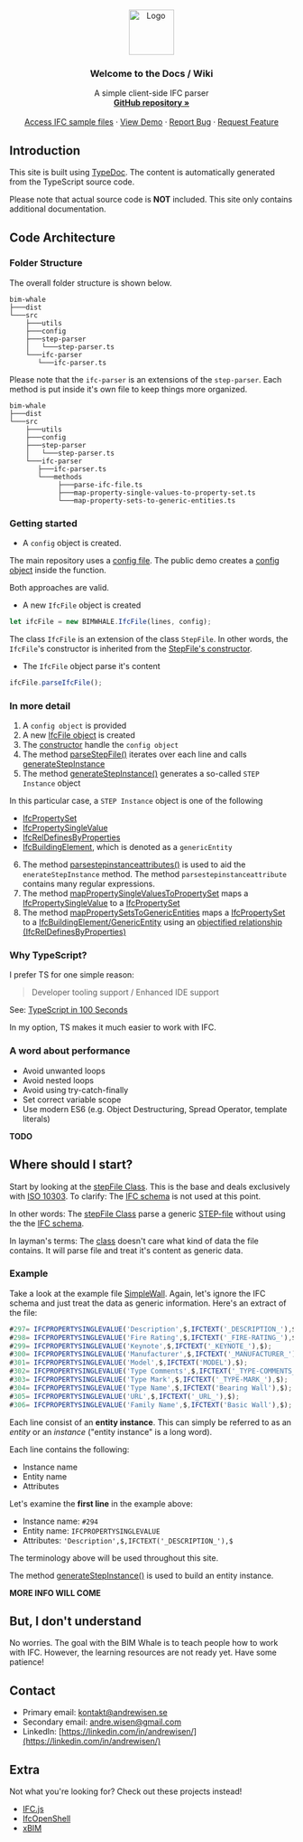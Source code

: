 <br />
<p align="center">
  <a href="https://github.com/andrewisen/bim-whale">
    <img src="https://bimvalen.se/assets/img/logos/logo-500x500-alt.png" alt="Logo" width="80" height="80">
  </a>

  <h3 align="center">Welcome to the Docs / Wiki</h3>

  <p align="center">
    A simple client-side IFC parser 
    <br />
    <a href="https://github.com/andrewisen/bim-whale/"><strong>GitHub repository »</strong></a>
    <br />
    <br />
    <a href="https://github.com/andrewisen/bim-whale-ifc-samples">Access IFC sample files</a>
    ·
    <a href="https://github.bimvalen.se/public/">View Demo</a>
    ·
    <a href="https://github.com/andrewisen/bim-whale/issues">Report Bug</a>
    ·
    <a href="https://github.com/andrewisen/bim-whale/issues">Request Feature</a>
  </p>
</p>

## Introduction

This site is built using [TypeDoc](https://typedoc.org).
The content is automatically generated from the TypeScript source code.

Please note that actual source code is **NOT** included.
This site only contains additional documentation.

## Code Architecture

### Folder Structure

The overall folder structure is shown below.

```text
bim-whale
├───dist
└───src
    ├───utils
    ├───config
    ├───step-parser
    │   └───step-parser.ts
    └───ifc-parser
       └───ifc-parser.ts
```

Please note that the `ifc-parser` is an extensions of the `step-parser`.
Each method is put inside it's own file to keep things more organized.

```text
bim-whale
├───dist
└───src
    ├───utils
    ├───config
    ├───step-parser
    │   └───step-parser.ts
    └───ifc-parser
       ├───ifc-parser.ts
       └───methods
            ├───parse-ifc-file.ts
            ├───map-property-single-values-to-property-set.ts
            └───map-property-sets-to-generic-entities.ts
```

### Getting started

-   A `config` object is created.

The main repository uses a [config file](https://github.com/andrewisen/bim-whale/blob/b8427d3/src/config/example.config.ts).
The public demo creates a [config object](https://github.com/andrewisen/bim-whale-demo/blob/main/public/assets/js/handle-ifc-file.js) inside the function.

Both approaches are valid.

-   A new `IfcFile` object is created

```javascript
let ifcFile = new BIMWHALE.IfcFile(lines, config);
```

The class `IfcFile` is an extension of the class `StepFile`.
In other words, the `IfcFile`'s constructor is inherited from the [StepFile's constructor](https://github.bimvalen.se/docs/classes/stepfile.html#constructor).

-   The `IfcFile` object parse it's content

```javascript
ifcFile.parseIfcFile();
```

### In more detail

1. A `config object` is provided
2. A new [IfcFile object](https://github.bimvalen.se/docs/classes/ifcfile.html) is created
3. The [constructor](https://github.bimvalen.se/docs/classes/stepfile.html#constructor) handle the `config object`
4. The method [parseStepFile()](https://github.bimvalen.se/docs/globals.html#_parsestepfile) iterates over each line and calls [generateStepInstance](https://github.bimvalen.se/docs/globals.html#_generatestepinstance)
5. The method [generateStepInstance()](https://github.bimvalen.se/docs/globals.html#_generatestepinstance) generates a so-called `STEP Instance` object

In this particular case, a `STEP Instance` object is one of the following

-   [IfcPropertySet](https://standards.buildingsmart.org/IFC/RELEASE/IFC2x3/TC1/HTML/ifckernel/lexical/ifcpropertyset.htm)
-   [IfcPropertySingleValue](https://standards.buildingsmart.org/IFC/RELEASE/IFC2x3/TC1/HTML/ifcpropertyresource/lexical/ifcpropertysinglevalue.htm)
-   [IfcRelDefinesByProperties](https://standards.buildingsmart.org/IFC/RELEASE/IFC2x3/TC1/HTML/ifckernel/lexical/ifcreldefinesbyproperties.htm)
-   [IfcBuildingElement](https://standards.buildingsmart.org/IFC/RELEASE/IFC2x3/FINAL/HTML/ifcproductextension/lexical/ifcbuildingelement.htm), which is denoted as a `genericEntity`

6. The method [parsestepinstanceattributes()](https://github.bimvalen.se/docs/globals.html#_parsestepinstanceattributes) is used to aid the `enerateStepInstance` method. The method `parsestepinstanceattribute` contains many regular expressions.
7. The method [mapPropertySingleValuesToPropertySet](https://github.bimvalen.se/docs/classes/ifcfile.html#mappropertysinglevaluestopropertyset) maps a [IfcPropertySingleValue](https://standards.buildingsmart.org/IFC/RELEASE/IFC2x3/TC1/HTML/ifcpropertyresource/lexical/ifcpropertysinglevalue.htm) to a [IfcPropertySet](https://standards.buildingsmart.org/IFC/RELEASE/IFC2x3/TC1/HTML/ifckernel/lexical/ifcpropertyset.htm)
8. The method [mapPropertySetsToGenericEntities](https://github.bimvalen.se/docs/classes/ifcfile.html#mappropertysetstogenericentities) maps a [IfcPropertySet](https://standards.buildingsmart.org/IFC/RELEASE/IFC2x3/TC1/HTML/ifckernel/lexical/ifcpropertyset.htm) to a [IfcBuildingElement/GenericEntity](https://standards.buildingsmart.org/IFC/RELEASE/IFC2x3/FINAL/HTML/ifcproductextension/lexical/ifcbuildingelement.htm) using an [objectified relationship (IfcRelDefinesByProperties)](https://standards.buildingsmart.org/IFC/RELEASE/IFC2x3/TC1/HTML/ifckernel/lexical/ifcreldefinesbyproperties.htm)

### Why TypeScript?

I prefer TS for one simple reason:

> Developer tooling support / Enhanced IDE support

See: [TypeScript in 100 Seconds](https://www.youtube.com/watch?v=zQnBQ4tB3ZA)

In my option, TS makes it much easier to work with IFC.

### A word about performance

-   Avoid unwanted loops
-   Avoid nested loops
-   Avoid using try-catch-finally
-   Set correct variable scope
-   Use modern ES6 (e.g. Object Destructuring, Spread Operator, template literals)

**TODO**

## Where should I start?

Start by looking at the [stepFile Class](https://github.bimvalen.se/docs/classes/stepfile.html).
This is the base and deals exclusively with [ISO 10303](https://en.wikipedia.org/wiki/ISO_10303).
To clarify: The [IFC schema](https://standards.buildingsmart.org/IFC/RELEASE/IFC2x3/TC1/HTML/) is not used at this point.

In other words: The [stepFile Class](https://github.bimvalen.se/docs/classes/stepfile.html) parse a generic [STEP-file](https://en.wikipedia.org/wiki/ISO_10303-21) without using the the [IFC schema](https://standards.buildingsmart.org/IFC/RELEASE/IFC2x3/TC1/HTML/).

In layman's terms: The [class](https://github.bimvalen.se/docs/classes/stepfile.html) doesn't care what kind of data the file contains. It will parse file and treat it's content as generic data.

### Example

Take a look at the example file [SimpleWall](https://github.com/andrewisen/bim-whale-ifc-samples/tree/main/SimpleWall/IFC).
Again, let's ignore the IFC schema and just treat the data as generic information. Here's an extract of the file:

```javascript
#297= IFCPROPERTYSINGLEVALUE('Description',$,IFCTEXT('_DESCRIPTION_'),$);
#298= IFCPROPERTYSINGLEVALUE('Fire Rating',$,IFCTEXT('_FIRE-RATING_'),$);
#299= IFCPROPERTYSINGLEVALUE('Keynote',$,IFCTEXT('_KEYNOTE_'),$);
#300= IFCPROPERTYSINGLEVALUE('Manufacturer',$,IFCTEXT('_MANUFACTURER_'),$);
#301= IFCPROPERTYSINGLEVALUE('Model',$,IFCTEXT('MODEL'),$);
#302= IFCPROPERTYSINGLEVALUE('Type Comments',$,IFCTEXT('_TYPE-COMMENTS_'),$);
#303= IFCPROPERTYSINGLEVALUE('Type Mark',$,IFCTEXT('_TYPE-MARK_'),$);
#304= IFCPROPERTYSINGLEVALUE('Type Name',$,IFCTEXT('Bearing Wall'),$);
#305= IFCPROPERTYSINGLEVALUE('URL',$,IFCTEXT('_URL_'),$);
#306= IFCPROPERTYSINGLEVALUE('Family Name',$,IFCTEXT('Basic Wall'),$);
```

Each line consist of an **entity instance**.
This can simply be referred to as an _entity_ or an _instance_ ("entity instance" is a long word).

Each line contains the following:

-   Instance name
-   Entity name
-   Attributes

Let's examine the **first line** in the example above:

-   Instance name: `#294`
-   Entity name: `IFCPROPERTYSINGLEVALUE`
-   Attributes: `'Description',$,IFCTEXT('_DESCRIPTION_'),$`

The terminology above will be used throughout this site.

The method [generateStepInstance()](https://github.bimvalen.se/docs/globals.html#_generatestepinstance) is used to build an entity instance.

**MORE INFO WILL COME**

## But, I don't understand

No worries. The goal with the BIM Whale is to teach people how to work with IFC.
However, the learning resources are not ready yet. Have some patience!

## Contact

-   Primary email: [kontakt@andrewisen.se](mailto:kontakt@andrewisen.se)
-   Secondary email: [andre.wisen@gmail.com](mailto:andre.wisen@gmail.com])
-   LinkedIn: [https://linkedin.com/in/andrewisen/](https://linkedin.com/in/andrewisen/)

## Extra

Not what you're looking for?
Check out these projects instead!

-   [IFC.js](https://github.com/agviegas/IFC.js)
-   [IfcOpenShell](https://github.com/IfcOpenShell/IfcOpenShell)
-   [xBIM](https://github.com/xBimTeam)
